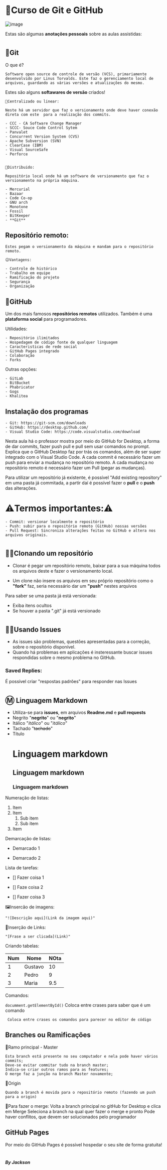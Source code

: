 # 🔰Curso de Git e GitHub
![image](Imagens/image-git-github.jpg)


Estas são algumas **anotações pessoais** sobre as aulas assistidas:

#
## 🔰Git
O que é?

    Software open source de controle de versão (VCS), primariamente desenvolvido por Linus Torvalds. Este faz o gerenciamento local de arquivos, guardando as várias versões e atualizações do mesmo.


Estes são alguns **softawares de versão** criados!

    🔸Centralizado ou linear:

    Neste há um servidor que faz o versionamento onde deve haver conexão direta com este  para a realização dos commits.

    - CCC - CA Software Change Manager
    - SCCC- Souce Code Control Sytem 
    - Panvalet
    - Concurrent Version System (CVS)
    - Apache Subversion (SVN)
    - ClearCase (IBM)
    - Visual SourceSafe 
    - Perforce


    🔸Distribuido:

    Repositório local onde há um software de versionamento que faz o versionamento na própria máquina.

    - Mercurial 
    - Bazaar
    - Code Co-op
    - GNU arch
    - Monotone
    - Fossil 
    - BitKeeper
    - **Git**


## Repositório remoto: 


    Estes pegam o versionamento da máquina e mandam para o repositório remoto.

    😉Vantagens:

    - Controle de histórico
    - Trabalho em equipe
    - Ramificação do projeto
    - Segurança
    - Organização


## 🔰GitHub

Um dos mais famosos **repositórios remotos** utilizados. Também é uma **plataforma social** para programadores.

Utilidades:

    - Repositório ilimitados
    - Hospedagem de código fonte de qualquer linguagem
    - Caracteristicas de rede social
    - GitHub Pages integrado
    - Colaboração
    - Forks

Outras opções:

    - GitLab
    - BitBucket
    - Phabricator
    - Gogs
    - Khalitea

## Instalação dos programas

    - Git: https://git-scm.com/downloads
    - GitHub: https://desktop.github.com/
    - Visual Studio Code: https://code.visualstudio.com/download

Nesta aula há o professor mostra por meio do GitHub for Desktop, a forma de dar commits, fazer push pull e pull sem usar comandos no prompt. Explica que o GitHub Desktop faz por trás os comandos, além de ser super integrado com o Visual Studio Code. A cada commit é necessário fazer um push para enviar a mudança no repositório remoto. A cada mudança no repositório remoto é necessário fazer um Pull (pegar as mudanças).

Para utilizar um repositório já existente, é possível "Add existing repository" em uma pasta já commitada, a partir daí é possível fazer o **pull** e o **push** das alterações.
#

# ⚠️Termos importantes:⚠️

    - Commit: versionar localmente o repositório
    - Push: subir para o repositório remoto (GitHub) nossas versões 
    - Pull Request: Sincroniza alterações feitas no GitHub e altera nos arquivos originais.

#

## 👯‍♀️Clonando um repositório

- Clonar é pegar um repositório remoto, baixar para a sua máquina todos os arquivos deste e fazer o versionamento local.

- Um clone não insere os arquivos em seu próprio repositório como o **"fork"** faz, seria necessário dar um **"push"** nestes arquivos



Para saber se uma pasta já está versionada:


- Exiba itens ocultos
- Se houver a pasta ".git" já está versionado

#

## 👌🏻Usando Issues

- As issues são problemas, questões apresentadas para a correção, sobre o repositório disponível.
- Quando há problemas em aplicações é insteressante buscar issues respondidas sobre o mesmo problema no GitHub.

### Saved Replies:

É possível criar "respostas padrões" para responder nas Issues

#

## Ⓜ️ Linguagem Markdown
- Utiliza-se para **issues**, em arquivos **Readme.md** e **pull requests**
- Negrito "**negrito**" ou "__negrito__"
- Itálico "*itálico*" ou "_itálico_"
- Tachado "~~tachado~~"
- Título 
    # Linguagem markdown
    ## Linguagem markdown
    ### Linguagem markdown

Numeração de listas:

1. Item
1. Item
    1. Sub item
    1. Sub item
1. Item


Demarcação de listas:

* Demarcado 1
- Demarcado 2


Lista de tarefas:

- [] Fazer coisa 1

- [] Faze coisa 2

- [] Fazer coisa 3


🖼️Insercão de imagens:

    "![Descrição aqui](Link da imagem aqui)"

🔗Inserção de Links:

    "[Frase a ser clicada](Link)"


Criando tabelas:

Num | Nome | NOta
---|---|---
1 | Gustavo | 10
2 | Pedro | 9
3 | Maria | 9.5


Comandos:

`documment.getElementById()` Coloca entre crases para saber que é um comando

```
 Coloca entre crases os comandos para parecer no editor de código
```

## Branches ou Ramificações

🔸Ramo principal - Master

    Esta branch está presente no seu computador e nela pode haver vários commits;
    Deve-se evitar commitar tudo na branch master;
    Indica-se criar outros ramos para as features;
    O merge faz a junção na branch Master novamente;

🔸Origin 

    Quando a branch é movida para o repositório remoto (fazendo um push para a origin)

🔸Para fazer o merge:
    Volta a branch principal no gitHub for Desktop e clica em Merge
    Seleciona a branch na qual quer fazer o merge e pronto
    Pode haver conflitos, que devem ser solucionados pelo programador

## GitHub Pages

Por meio do GitHub Pages é possível hospedar o seu site de forma gratuita!

#

*__By Jackson__*
